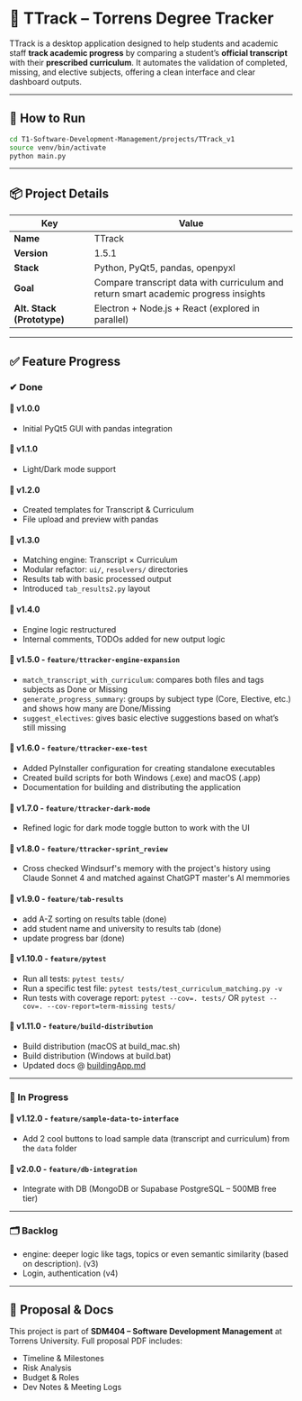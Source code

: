 # 🧠 TTrack – Torrens Degree Tracker

TTrack is a desktop application designed to help students and academic staff **track academic progress** by comparing a student’s **official transcript** with their **prescribed curriculum**. It automates the validation of completed, missing, and elective subjects, offering a clean interface and clear dashboard outputs.

---

## 🚀 How to Run

```bash
cd T1-Software-Development-Management/projects/TTrack_v1
source venv/bin/activate
python main.py
```

---

## 📦 Project Details

| Key       | Value            |
|-----------|------------------|
| **Name**  | TTrack           |
| **Version** | 1.5.1         |
| **Stack** | Python, PyQt5, pandas, openpyxl |
| **Goal**  | Compare transcript data with curriculum and return smart academic progress insights |
| **Alt. Stack (Prototype)** | Electron + Node.js + React (explored in parallel) |

---

## ✅ Feature Progress

### ✔ Done

#### 🔹 v1.0.0
- Initial PyQt5 GUI with pandas integration

#### 🔹 v1.1.0
- Light/Dark mode support

#### 🔹 v1.2.0
- Created templates for Transcript & Curriculum
- File upload and preview with pandas

#### 🔹 v1.3.0
- Matching engine: Transcript × Curriculum
- Modular refactor: `ui/`, `resolvers/` directories
- Results tab with basic processed output
- Introduced `tab_results2.py` layout

#### 🔹 v1.4.0
- Engine logic restructured
- Internal comments, TODOs added for new output logic

#### 🔹 v1.5.0 - `feature/ttracker-engine-expansion`
- `match_transcript_with_curriculum`: compares both files and tags subjects as Done or Missing
- `generate_progress_summary`: groups by subject type (Core, Elective, etc.) and shows how many are Done/Missing
- `suggest_electives`: gives basic elective suggestions based on what’s still missing

#### 🔹 v1.6.0 - `feature/ttracker-exe-test`
- Added PyInstaller configuration for creating standalone executables
- Created build scripts for both Windows (.exe) and macOS (.app)
- Documentation for building and distributing the application

#### 🔹 v1.7.0 - `feature/ttracker-dark-mode`
- Refined logic for dark mode toggle button to work with the UI

#### 🔹 v1.8.0 - `feature/ttracker-sprint_review`
- Cross checked Windsurf's memory with the project's history using Claude Sonnet 4 and matched against ChatGPT master's AI memmories

#### 🔹 v1.9.0 - `feature/tab-results`
- add A-Z sorting on results table (done)
- add student name and university to results tab (done)
- update progress bar (done)

#### 🔹 v1.10.0 - `feature/pytest`
- Run all tests: `pytest tests/`
- Run a specific test file: `pytest tests/test_curriculum_matching.py -v`
- Run tests with coverage report: `pytest --cov=. tests/` OR `pytest --cov=. --cov-report=term-missing tests/`

#### 🔹 v1.11.0 - `feature/build-distribution`
- Build distribution (macOS at build_mac.sh)
- Build distribution (Windows at build.bat)  
- Updated docs @ [buildingApp.md](https://github.com/lfariabr/masters-swe-ai/tree/master/T1-Software-Development-Management/projects/TTrack_v1/docs/buildingApp.md)  


---

### 🔧 In Progress

#### 🔸 v1.12.0 - `feature/sample-data-to-interface`
- Add 2 cool buttons to load sample data (transcript and curriculum) from the `data` folder

#### 🔸 v2.0.0 - `feature/db-integration`
- Integrate with DB (MongoDB or Supabase PostgreSQL – 500MB free tier)

---

### 🗂️ Backlog

- engine: deeper logic like tags, topics or even semantic similarity (based on description). (v3)
- Login, authentication (v4)

---

## 📎 Proposal & Docs
This project is part of **SDM404 – Software Development Management** at Torrens University. Full proposal PDF includes:
- Timeline & Milestones
- Risk Analysis
- Budget & Roles
- Dev Notes & Meeting Logs
